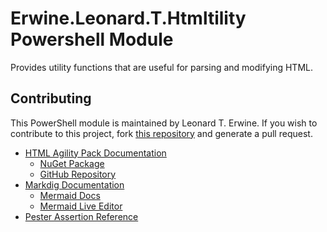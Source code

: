 # Erwine.Leonard.T.Htmltility Powershell Module

Provides utility functions that are useful for parsing and modifying HTML.

## Contributing

This PowerShell module is maintained by Leonard T. Erwine. If you wish to contribute to this project, fork [this repository](https://github.com/lerwine/PowerShell-Modules) and generate a pull request.

- [HTML Agility Pack Documentation](https://html-agility-pack.net/documentation)
  - [NuGet Package](https://www.nuget.org/packages/HtmlAgilityPack)
  - [GitHub Repository](https://github.com/zzzprojects/html-agility-pack)
- [Markdig Documentation](https://github.com/xoofx/markdig/blob/master/readme.md)
  - [Mermaid Docs](https://mermaid.js.org/intro/)
  - [Mermaid Live Editor](https://mermaid.live/)
- [Pester Assertion Reference](https://pester.dev/docs/assertions)
